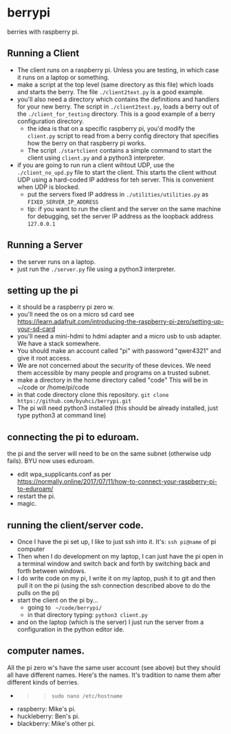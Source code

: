 # berrypi
berries with raspberry pi. 


## Running a Client

* The client runs on a raspberry pi.  Unless you are testing, in which case it runs on a laptop or something.
* make a script at the top level (same directory as this file) which loads and starts the berry.  The file `./client2text.py` is a good example. 
* you'll also need a directory which contains the definitions and handlers for your new berry.  The script in `./client2test.py`, loads a berry out of the `./client_for_testing` directory.  This is a good example of a berry configuration directory. 
    * the idea is that on a specific raspberry pi, you'd modify the `client.py` script to read from a berry config directory that specifies how the berry on that raspberry pi works. 
    * The script `./startclient` contains a simple command to start the client using `client.py` and a python3 interpreter.
* if you are going to run run a client wihtout UDP, use the `./client_no_upd.py` file to start the client.  This starts the client without UDP using a hard-coded IP address for teh server.  This is convenient when UDP is blocked. 
    * put the servers fixed IP address in `./utilities/utilities.py` as `FIXED_SERVER_IP_ADDRESS`
    * tip:  if you want to run the client and the server on the same machine for debugging, set the server IP address as the loopback address `127.0.0.1`

## Running a Server

* the server runs on a laptop. 
* just run the `./server.py` file using a python3 interpreter.

## setting up the pi
* it should be a raspberry pi zero w.  
* you'll need the os on a micro sd card see https://learn.adafruit.com/introducing-the-raspberry-pi-zero/setting-up-your-sd-card
* you'll need a mini-hdmi to hdmi adapter and a micro usb to usb adapter.  We have a stack somewhere.  
* You should make an account called "pi" with password "qwer4321" and give it root access. 
* We are not concerned about the security of these devices.  We need them accessible by many people and programs on a trusted subnet.  
* make a directory in the home directory called "code"  This will be in ~/code or /home/pi/code
* in that code directory clone this repository. `git clone https://github.com/byuhci/berrypi.git `
* The pi will need python3 installed (this should be already installed, just type python3 at command line) 

## connecting the pi to eduroam. 

the pi and the server will need to be on the same subnet (otherwise udp fails). 
BYU now uses eduroam.  
* edit wpa_supplicants.conf  as per https://normally.online/2017/07/11/how-to-connect-your-raspberry-pi-to-eduroam/ 
* restart the pi.  
* magic. 

## running the client/server code. 
* Once I have the pi set up, I like to just ssh into it.  It's:  `ssh pi@name` of pi computer 
* Then when I do development on my laptop, I can just have the pi open in a terminal window and switch back and forth by switching back and forth between windows. 
* I do write code on my pi, I write it on my laptop, push it to git and then pull it on the pi (using the ssh connection described above to do the pulls on the pi)
* start the client on the pi by... 
  * going to ` ~/code/berrypi/` 
  * in that directory typing:  `python3 client.py`
* and on the laptop (which is the server) I just run the server from a configuration in the python editor ide. 

## computer names. 
All the pi zero w's have the same user account (see above) but they should all have different names.  Here's the names. 
It's tradition to name them after different kinds of berries.   
* >> `sudo nano /etc/hostname`
* raspberry:  Mike's pi.  
* huckleberry: Ben's pi.
* blackberry: Mike's other pi.  
